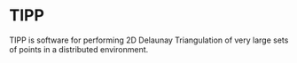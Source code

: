 # TIPP

TIPP is software for performing 2D Delaunay Triangulation of very large sets of points in a distributed environment.
